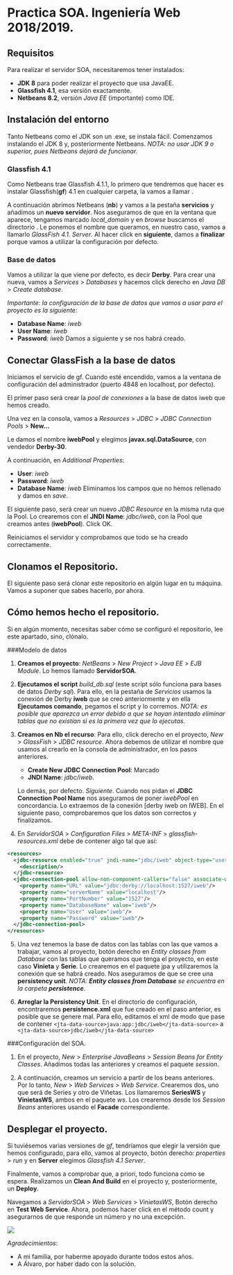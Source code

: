 # Practica SOA. Ingeniería Web 2018/2019.

## Requisitos

Para realizar el servidor SOA, necesitaremos tener instalados:
* __JDK 8__ para poder realizar el proyecto que usa JavaEE.
* __Glassfish 4.1__, esa versión exactamente.
* __Netbeans 8.2__, versión _Java EE_ (importante) como IDE.

## Instalación del entorno
Tanto Netbeans como el JDK son un .exe, se instala fácil. Comenzamos instalando el JDK 8 y, posteriormente Netbeans.
_NOTA: no usar JDK 9 o superior, pues Netbeans dejará de funcionar._

### Glassfish 4.1

Como Netbeans trae Glassfish 4.1.1, lo primero que tendremos que hacer es instalar Glassfish(__gf__) 4.1 en cualquier carpeta, la vamos a llamar _<gf-inst>_.

A continuación abrimos Netbeans (__nb__) y vamos a la pestaña __servicios__ y añadimos un __nuevo servidor__.
Nos aseguramos de que en la ventana que aparece, tengamos marcado *local_domain* y en _browse_ buscamos el directorio _<gf-inst>_.
Le ponemos el nombre que queramos, en nuestro caso, vamos a llamarlo _GlassFish 4.1. Server_. Al hacer click en __siguiente__, damos a __finalizar__ porque vamos a utilizar la configuración por defecto.

### Base de datos
Vamos a utilizar la que viene por defecto, es decir __Derby__. Para crear una nueva, vamos a _Services_ > _Databases_ y hacemos click derecho en _Java DB_ > _Create database_.

_Importante: la configuración de la base de datos que vamos a usar para el proyecto es la siguiente:_
* __Database Name__: _iweb_
* __User Name__: _iweb_
* __Password__: _iweb_
Damos a siguiente y se nos habrá creado.

## Conectar GlassFish a la base de datos
Iniciamos el servicio de gf. Cuando esté encendido, vamos a la ventana de configuración del administrador (puerto 4848 en localhost, por defecto).

El primer paso será crear la _pool de conexiones_ a la base de datos iweb que hemos creado.

Una vez en la consola, vamos a _Resources_ > _JDBC_ > _JDBC Connection Pools_ > __New...__

Le damos el nombre __iwebPool__ y elegimos __javax.sql.DataSource__, con vendedor __Derby-30__.

A continuación, en _Additional Properties_:
* __User__: _iweb_
* __Password__: _iweb_ 
* __Database Name__: _iweb_
Eliminamos los campos que no hemos rellenado y damos en _save_.

El siguiente paso, será crear un nuevo _JDBC Resource_ en la misma ruta que la Pool. Lo crearemos con el __JNDI Name__: _jdbc/iweb_, con la Pool que creamos antes (__iwebPool__). Click OK.

Reiniciamos el servidor y comprobamos que todo se ha creado correctamente.

## Clonamos el Repositorio.

El siguiente paso será clonar este repositorio en algún lugar en tu máquina.
Vamos a suponer que sabes hacerlo, por ahora.

## Cómo hemos hecho el repositorio.
Si en algún momento, necesitas saber cómo se configuró el repositorio, lee este apartado, sino, clónalo.


###Modelo de datos
1. __Creamos el proyecto__: _NetBeans_ > _New Project_ > _Java EE_ > _EJB Module_. Lo hemos llamado __ServidorSOA__.

2. __Ejecutamos el script__ *build_db.sql* (este script sólo funciona para bases de datos _Derby sql_). Para ello, en la pestaña de _Servicios_ usamos la conexión de Derby __iweb__ que se creó anteriormente y en ella __Ejecutamos comando__, pegamos el script y lo corremos.
_NOTA: es posible que aparezca un error debido a que se hayan intentado eliminar tablas que no existían si es la primera vez que lo ejecutas._

3. __Creamos en Nb el recurso__: Para ello, click derecho en el proyecto, _New_ > _GlassFish_ > _JDBC resource_. Ahora debemos de utilizar el nombre que usamos al crearlo en la consola de administrador, en los pasos anteriores.
    * __Create New JDBC Connection Pool__: Marcado
    * __JNDI Name__: _jdbc/iweb_.

    Lo demás, por defecto. _Siguiente_.
Cuando nos pidan el __JDBC Connection Pool Name__ nos aseguramos de poner _iwebPool_ en concordancia. Lo extraemos de la conexión [derby iweb on IWEB]. En el siguiente paso, comprobaremos que los datos son correctos y finalizamos.

4. En _ServidorSOA_ > _Configuration Files_ > _META-INF_ > _glassfish-resources.xml_ debe de contener algo tal que así:
```xml
<resources>
  <jdbc-resource enabled="true" jndi-name="jdbc/iweb" object-type="user" pool-name="iwebPool">
    <description/>
  </jdbc-resource>
  <jdbc-connection-pool allow-non-component-callers="false" associate-with-thread="false" connection-creation-retry-attempts="0" connection-creation-retry-interval-in-seconds="10" connection-leak-reclaim="false" connection-leak-timeout-in-seconds="0" connection-validation-method="auto-commit" datasource-classname="org.apache.derby.jdbc.ClientDataSource" fail-all-connections="false" idle-timeout-in-seconds="300" is-connection-validation-required="false" is-isolation-level-guaranteed="true" lazy-connection-association="false" lazy-connection-enlistment="false" match-connections="false" max-connection-usage-count="0" max-pool-size="32" max-wait-time-in-millis="60000" name="iwebPool" non-transactional-connections="false" pool-resize-quantity="2" res-type="javax.sql.DataSource" statement-timeout-in-seconds="-1" steady-pool-size="8" validate-atmost-once-period-in-seconds="0" wrap-jdbc-objects="false">
    <property name="URL" value="jdbc:derby://localhost:1527/iweb"/>
    <property name="serverName" value="localhost"/>
    <property name="PortNumber" value="1527"/>
    <property name="DatabaseName" value="iweb"/>
    <property name="User" value="iweb"/>
    <property name="Password" value="iweb"/>
  </jdbc-connection-pool>
</resources>

```

5. Una vez tenemos la base de datos con las tablas con las que vamos a trabajar, vamos al proyecto, botón derecho en _Entity classes from Database_ con las tablas que queramos que tenga el proyecto, en este caso __Vinieta__ y __Serie__. Lo crearemos en el paquete jpa y utilizaremos la conexión que se habrá creado. Nos aseguramos de que se cree una __persistency unit__.
_NOTA: **Entity classes from Database** se encuentra en la carpeta **persistence**_.

6. __Arreglar la Persistency Unit__. En el directorio de configuración, encontraremos __persistence.xml__ que fue creado en el paso anterior, es posible que se genere mal. Para ello, editamos el xml de modo que pase de contener 
  `<jta-data-source>java:app:jdbc/iweb</jta-data-source>` a
  `<jta-data-source>jdbc/iweb</jta-data-source>`

###Configuración del SOA.

1. En el proyecto, _New_ > _Enterprise JavaBeans_ > _Session Beans for Entity Classes_. Añadimos todas las anteriores y creamos el paquete _session_.

2. A continuación, creamos un servicio a partir de los beans anteriores. Por lo tanto, _New_ > _Web Services_ > _Web Service_. Crearemos dos, uno que será de Series y otro de Viñetas. Los llamaremos __SeriesWS__ y __VinietasWS__, ambos en el paquete _ws_. Los crearemos desde los _Session Beans_ anteriores usando el __Facade__ correspondiente.

## Desplegar el proyecto.

Si tuviésemos varias versiones de _gf_, tendríamos que elegir la versión que hemos configurado, para ello, vamos al proyecto, botón derecho: _properties_ > _run_ y en __Server__ elegimos _Glassfish 4.1 Server_.

Finalmente, vamos a comprobar que, a priori, todo funciona como se espera.
Realizamos un __Clean And Build__ en el proyecto y, posteriormente, un __Deploy__. 

Navegamos a _ServidorSOA_ > _Web Services_ > _VinietasWS_, Botón derecho en __Test Web Service__. Ahora, podemos hacer click en el método count y asegurarnos de que responde un número y no una excepción. 

![](https://rlv.zcache.com/works_on_my_machine_classic_round_sticker-r56ce1cc314be46efbe749e9c58c761d5_v9waf_8byvr_540.jpg)


_Agradecimientos_: 
* A mi familia, por haberme apoyado durante todos estos años.
* A Álvaro, por haber dado con la solución.